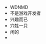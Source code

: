 - WDNMD
- 不是游戏开发者
- 兴趣而已
- 穴牲一只
- 闲的
- 

<!---
AAA650/AAA650 is a ✨ special ✨ repository because its `README.md` (this file) appears on your GitHub profile.
You can click the Preview link to take a look at your changes.
--->
